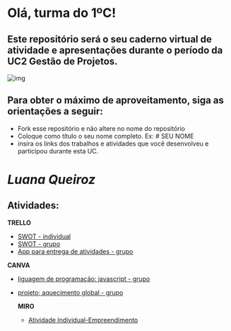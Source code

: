 # Olá, turma do 1ºC! 
## Este repositório será o seu caderno virtual de atividade e apresentações durante o período da UC2 Gestão de Projetos. 

![img](https://blog.acelerato.com/wp-content/uploads/2020/08/5-beneficios-da-gesta%CC%83o-de-projetos-para-a-sua-empresa-1200x640.png)

## Para obter o máximo de aproveitamento, siga as orientações a seguir:

- Fork esse repositório e não altere no nome do repositório
- Coloque como título o seu nome completo. Ex: # SEU NOME
- insira os links dos trabalhos e atividades que você desenvolveu e participou durante esta UC.

# _Luana Queiroz_

## Atividades: 
**TRELLO**
- [SWOT - individual](https://trello.com/invite/b/pDQLz2CP/ATTI37a77b13c7ce23f44895c41beef118c09F217059/luana-queiroz)
- [SWOT - grupo](https://trello.com/invite/b/pDQLz2CP/ATTI37a77b13c7ce23f44895c41beef118c09F217059/luana-queiroz)
- [App para entrega de atividades - grupo](https://trello.com/invite/b/FNEcOPRI/ATTIf6a6d5e3a1b8e78c32702926da579a8e377DC7B2/trabalho-em-grupo)

**CANVA**
- [liguagem de programação: javascript - grupo](https://www.canva.com/design/DAGEjcwsWQw/oLc2Cb0vagBMyZSGDPg4ug/edit?utm_content=DAGEjcwsWQw&utm_campaign=designshare&utm_medium=link2&utm_source=sharebutton)
- [ projeto; aquecimento global - grupo](https://www.canva.com/design/DAGC38ucRMQ/fH-9GaF5vZwT2X9-wlIXVw/edit?utm_content=DAGC38ucRMQ&utm_campaign=designshare&utm_medium=link2&utm_source=sharebutton)

  **MIRO**
  - [Atividade Individual-Empreendimento](https://miro.com/welcomeonboard/NTFadVFUZDJaYmltZ2xsa1R1NklhZm9vclFRS2VjNzFDZUNyZTlpMkxINFp4VUNaMGN1bHhEVmRlTnpjNUZCc3wzNDU4NzY0NTg4OTk0MTc0OTA0fDI=?share_link_id=3186720406540)
